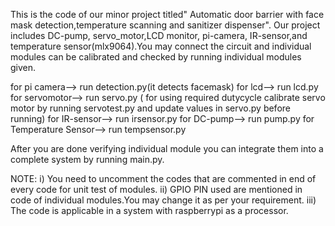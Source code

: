 This  is the code of our minor project titled" Automatic door barrier with face mask detection,temperature scanning and sanitizer dispenser".
Our project includes DC-pump, servo_motor,LCD monitor, pi-camera, IR-sensor,and temperature sensor(mlx9064).You may connect the circuit and individual modules can be calibrated and checked by running individual modules given.

for pi camera--> run detection.py(it detects facemask)
for lcd--> run lcd.py
for servomotor--> run servo.py ( for using required dutycycle calibrate servo motor by running servotest.py and update values in servo.py before running)
for IR-sensor--> run irsensor.py
for DC-pump--> run pump.py
for Temperature Sensor--> run tempsensor.py

After you are done verifying individual module you can integrate them into a complete system by running main.py.

NOTE: 
    i) You need to uncomment the codes that are commented in end of every code for unit test of modules.
   ii) GPIO PIN used are mentioned in code of individual modules.You may change it as per your requirement.
   iii) The code is applicable in a system with raspberrypi as a processor.
